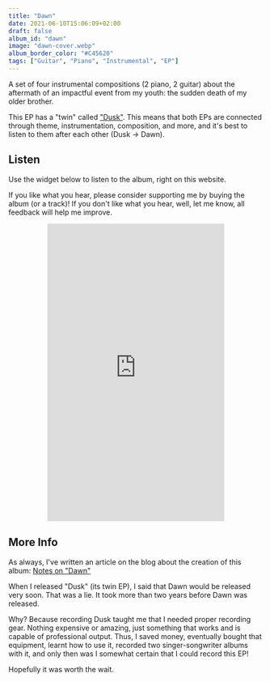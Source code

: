 ```yaml
---
title: "Dawn"
date: 2021-06-10T15:06:09+02:00
draft: false
album_id: "dawn"
image: "dawn-cover.webp"
album_border_color: "#C45620"
tags: ["Guitar", "Piano", "Instrumental", "EP"]
---
```


A set of four instrumental compositions (2 piano, 2 guitar) about the aftermath of an impactful event from my youth: the sudden death of my older brother.

This EP has a "twin" called ["Dusk"](/albums/dusk). This means that both EPs are connected through theme, instrumentation, composition, and more, and it's best to listen to them after each other (Dusk -> Dawn).

## Listen

Use the widget below to listen to the album, right on this website. 

If you like what you hear, please consider supporting me by buying the album (or a track)! If you don't like what you hear, well, let me know, all feedback will help me improve.

<p style="text-align: center;">
	<iframe style="border: 0; width: 350px; height: 588px;" src="https://bandcamp.com/EmbeddedPlayer/album=2515430444/size=large/bgcol=ffffff/linkcol=0687f5/transparent=true/" seamless><a href="https://tiamo.bandcamp.com/album/dawn">Dawn by Tiamo, el Troubadour</a></iframe>
</p>

## More Info

As always, I've written an article on the blog about the creation of this album: [Notes on "Dawn"](/blog/notes-on-dawn)

When I released "Dusk" (its twin EP), I said that Dawn would be released very soon. That was a lie. It took more than two years before Dawn was released.

Why? Because recording Dusk taught me that I needed proper recording gear. Nothing expensive or amazing, just something that works and is capable of professional output. Thus, I saved money, eventually bought that equipment, learnt how to use it, recorded two singer-songwriter albums with it, and only then was I somewhat certain that I could record this EP!

Hopefully it was worth the wait.